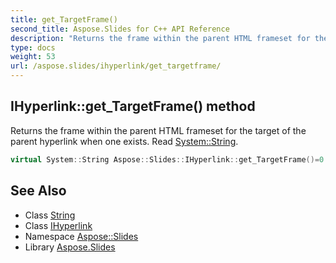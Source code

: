 ```yaml
---
title: get_TargetFrame()
second_title: Aspose.Slides for C++ API Reference
description: "Returns the frame within the parent HTML frameset for the target of the parent hyperlink when one exists. Read System::String."
type: docs
weight: 53
url: /aspose.slides/ihyperlink/get_targetframe/
---
```

## IHyperlink::get_TargetFrame() method


Returns the frame within the parent HTML frameset for the target of the parent hyperlink when one exists. Read [System::String](../../../system/string/).

```cpp
virtual System::String Aspose::Slides::IHyperlink::get_TargetFrame()=0
```

## See Also

* Class [String](../../../system/string/)
* Class [IHyperlink](../)
* Namespace [Aspose::Slides](../../)
* Library [Aspose.Slides](../../../)